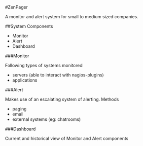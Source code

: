 #ZenPager

A monitor and alert system for small to medium sized companies.


##System Components

- Monitor
- Alert
- Dashboard


###Monitor

Following types of systems monitored
- servers (able to interact with nagios-plugins)
- applications


###Alert

Makes use of an escalating system of alerting.
Methods
- paging
- email
- external systems (eg: chatrooms)


###Dashboard

Current and historical view of Monitor and Alert components
